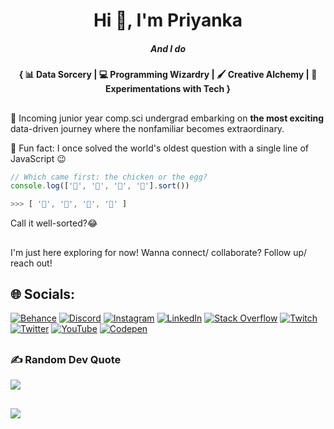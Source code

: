 <h1 align="center"> Hi 👋, I'm Priyanka </h1>
<h5 align="center"> And I do </h5>
<h4 align="center">{  📊 Data Sorcery   | 💻 Programming Wizardry  | 🖌️ Creative Alchemy  | 🧪 Experimentations with Tech } </h4>

## 
🧠 Incoming junior year comp.sci undergrad embarking on **the most exciting** data-driven journey where the nonfamiliar becomes extraordinary. <br>

👀 Fun fact: I once solved the world's oldest question with a single line of JavaScript 😉 
<!-- wi*quL3fcV -->

```javascript
// Which came first: the chicken or the egg?
console.log(['🥚', '🐣', '🐥', '🐔'].sort())

>>> [ '🐔', '🐣', '🐥', '🥚' ]
```

Call it well-sorted?😂

## 



I'm just here exploring for now! Wanna connect/ collaborate? Follow up/ reach out!

## 🌐 Socials:
[![Behance](https://img.shields.io/badge/Behance-1769ff?logo=behance&logoColor=white)](https://behance.net/priyankaanantha) [![Discord](https://img.shields.io/badge/Discord-%237289DA.svg?logo=discord&logoColor=white)](https://discord.gg/nonfamiliar) [![Instagram](https://img.shields.io/badge/Instagram-%23E4405F.svg?logo=Instagram&logoColor=white)](https://instagram.com/nonfamiliar) [![LinkedIn](https://img.shields.io/badge/LinkedIn-%230077B5.svg?logo=linkedin&logoColor=white)](https://linkedin.com/in/priyanka-anantha) [![Stack Overflow](https://img.shields.io/badge/-Stackoverflow-FE7A16?logo=stack-overflow&logoColor=white)](https://stackoverflow.com/users/20364838) [![Twitch](https://img.shields.io/badge/Twitch-%239146FF.svg?logo=Twitch&logoColor=white)](https://twitch.tv/thenonfamiliar) [![Twitter](https://img.shields.io/badge/Twitter-%231DA1F2.svg?logo=Twitter&logoColor=white)](https://twitter.com/E_N_O_L_A) [![YouTube](https://img.shields.io/badge/YouTube-%23FF0000.svg?logo=YouTube&logoColor=white)](https://youtube.com/@nonfamiliar85) [![Codepen](https://img.shields.io/badge/Codepen-000000?style=for-the-badge&logo=codepen&logoColor=white)](https://codepen.io/Priyanka-Anantha) 


## 

### ✍️ Random Dev Quote
![](https://quotes-github-readme.vercel.app/api?type=horizontal&theme=radical)
<!-- 
### 📊 GitHub Stats:
![](https://github-readme-stats.vercel.app/api?username=PriyankaAnantha&theme=radical&hide_border=false&include_all_commits=false&count_private=false)<br/>
![](https://github-readme-streak-stats.herokuapp.com/?user=PriyankaAnantha&theme=radical&hide_border=false)<br/>
![](https://github-readme-stats.vercel.app/api/top-langs/?username=PriyankaAnantha&theme=radical&hide_border=false&include_all_commits=false&count_private=false&layout=compact)
-->
## 

[![](https://visitcount.itsvg.in/api?id=PriyankaAnantha&icon=0&color=0)](https://visitcount.itsvg.in)
 

  
